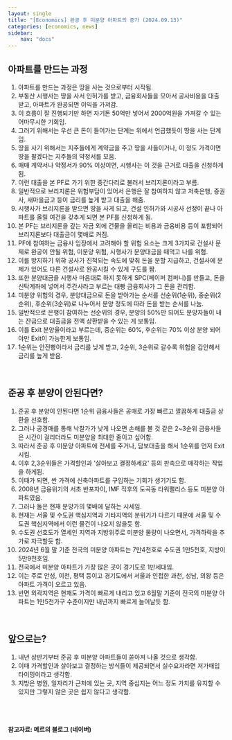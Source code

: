 ```yaml
---
layout: single
title: "[Economics] 완공 후 미분양 아파트의 증가 (2024.09.13)"
categories: [economics, news]
sidebar:
    nav: "docs"
---
```


## 아파트를 만드는 과정
1. 아파트를 만드는 과정은 땅을 사는 것으로부터 시작됨.
1. 부동산 시행사는 땅을 사서 인허가를 받고, 금융회사들을 모아서 공사비용을 대출 받고, 아파트가 완공되면 이익을 가져감.
1. 이 흐름이 잘 진행되기만 하면 자기돈 50억만 넣어서 2000억원을 가져갈 수 있는 어마무시한 기회임.
1. 그러기 위해서는 우선 큰 돈이 들어가는 단계는 위에서 언급했듯이 땅을 사는 단계임.
1. 땅을 사기 위해서는 지주들에게 계약금을 주고 땅을 사들이거나, 이 정도 가격이면 땅을 팔겠다는 지주들의 약정서를 모음.
1. 매매 계약서나 약정서가 90% 이상이면, 시행사는 이 것을 근거로 대출을 신청하게 됨.
1. 이런 대출을 본 PF로 가기 위한 중간다리로 불러서 브리지론이라고 부름.
1. 일반적으로 브리지론은 위험부담이 있어서 은행은 잘 참여하지 않고 저축은행, 증권사, 새마을금고 등이 금리를 높게 받고 대출을 해줌.
1. 시행사가 브리지론을 받으면 땅을 사게 되고, 건설 인허가와 시공사 선정이 끝나 아파트를 올릴 여건을 갖추게 되면 본 PF를 신청하게 됨.
1. 본 PF는 브리지론을 갚는 자금 외에 건물을 올리는 비용과 금융비용 등이 포함되어 브리지론보다 대출금이 몇배로 커짐.
1. PF에 참여하는 금융사 입장에서 고려해야 할 위험 요소는 크게 3가지로 건설사 문제로 완공이 안될 위험, 미분양 위험, 시행사가 분양대금을 떼먹고 나를 위험.
1. 이를 방지하기 위햐 공사가 진척되는 속도에 맞춰 돈을 분할 지급하고, 건설사에 문제가 있어도 다른 건설사로 완공시킬 수 있게 구도를 짬.
1. 또한 분양대금을 시행사 마음대로 하지 못하게 SPC(페이퍼 컴퍼니)를 만들고, 돈을 신탁계좌에 넣어서 주간사라고 부르는 대빵 금융회사가 그 돈을 관리함.
1. 미분양 위험의 경우, 분양대금으로 돈을 받아가는 순서를 선순위(1순위), 중순위(2순위), 후순위(3순위)로 나누어서 분양 정도에 따라 돈을 받는 순서를 나눔.
1. 일반적으로 은행이 참여하는 선순위의 경우, 분양의 50%만 되어도 분양자들이 내는 잔금으로 대출금을 전액 상환받을 수 있는 게 보통임.
1. 이를 Exit 분양율이라고 부르는데, 중순위는 60%, 후순위는 70% 이상 분양 되어야만 Exit이 가능한게 보통임.
1. 1순위는 안전빵이라서 금리를 낮게 받고, 2순위, 3순위로 갈수록 위험을 감안해서 금리를 높게 받음.

<br/>

## 준공 후 분양이 안된다면?
1. 준공 후 분양이 안된다면 1순위 금융사들은 공매로 가장 빠르고 깔끔하게 대출금 상환을 선호함.
1. 그러나 공경매를 통해 낙찰가가 낮게 나오면 손해를 볼 것 같은 2~3순위 금융사들은 시간이 걸리더라도 미분양을 최대한 줄이고 싶어함.
1. 따라서 준공 후 미분양 아파트에 전세를 주거나, 담보대출을 해서 1순위를 먼저 Exit시킴.
1. 이후 2,3순위들은 가격할인과 '살아보고 결정하세요' 등의 판촉으로 매각하는 작업을 하게됨.
1. 이때가 되면, 싼 가격에 신축아파트를 구입하는 기회가 생기기도 함.
1. 2008년 금융위기의 서초 반포자이, IMF 직후의 도곡동 타워팰리스 등도 미분양 아파트였음.
1. 그러나 둘은 현재 분양가의 몇배에 달하는 시세임.
1. 현재는 서울 및 수도권 핵심지역과 기타지역의 분위기가 다르기 때문에 서울 및 수도권 핵심지역에서 이런 물건이 나오지 않을듯 함.
1. 수도권 선호도가 열세인 지역과 지방위주로 미분양 물량이 나오면서, 가격하락을 추가로 자극할듯 함.
1. 2024년 6월 말 기준 전국의 미분양 아파트는 7만4천호로 수도권 1만5천호, 지방이 5만9천호임.
1. 전국에서 미분양 아파트가 가장 많은 곳이 경기도로 1만세대임.
1. 이는 주로 안성, 이천, 평택 등이고 경기도에서 서울과 인접한 과천, 성남, 의왕 등은 아파트 가격이 오르고 있음.
1. 반면 외곽지역은 현재도 가격이 빠르게 내리고 있고 6월말 기준이 전국의 미분양 아파트는 1만5천가구 수준이지만 내년까지 빠르게 늘어날듯 함. 

<br/>

## 앞으로는?
1. 내년 상반기부터 준공 후 미분양 아파트들이 쏟아져 나올 것으로 생각함.
1. 이때 가격할인과 살아보고 결정하는 방식들이 제공되면서 실수요자라면 저가매입 타이밍이라고 생각함.
1. 지방은 병원, 일자리가 근처에 있는 곳, 지역 중심지는 어느 정도 가치를 유지할 수 있지만 그렇지 않은 곳은 쉽지 않다고 생각함.


<br/>
<br/>

#### 참고자료: 메르의 블로그 (네이버) 